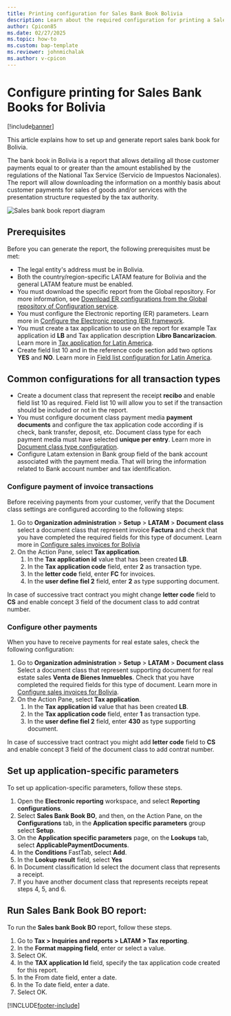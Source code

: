 ```yaml
---
title: Printing configuration for Sales Bank Book Bolivia
description: Learn about the required configuration for printing a Sales Bank Book report for Bolivia. 
author: Cpicon85
ms.date: 02/27/2025
ms.topic: how-to
ms.custom: bap-template
ms.reviewer: johnmichalak
ms.author: v-cpicon
---
```


# Configure printing for Sales Bank Books for Bolivia

[!include[banner](../../includes/banner.md)]

This article explains how to set up and generate report sales bank book for Bolivia.

The bank book in Bolivia is a report that allows detailing all those customer payments equal to or greater than the amount established by the regulations of the National Tax Service (Servicio de Impuestos Nacionales). The report will allow downloading the information on a monthly basis about customer payments for sales of goods and/or services with the presentation structure requested by the tax authority.


![Sales bank book report diagram](https://github.com/MicrosoftDocs/Dynamics-365-Operations/blob/ltm-sales-bank-book-report-Bo-cpicon85/articles/finance/localizations/media/LTM-Sales-bank-book.BO.png)

## Prerequisites

Before you can generate the report, the following prerequisites must be met:

- The legal entity's address must be in Bolivia.
- Both the country/region-specific LATAM feature for Bolivia and the general LATAM feature must be enabled.
- You must download the specific report from the Global repository. For more information, see [Download ER configurations from the Global repository of Configuration service](er-download-configurations-global-repo.md). 
- You must configure the Electronic reporting (ER) parameters. Learn more in [Configure the Electronic reporting (ER) framework](../fin-ops-core/dev-itpro/analytics/electronic-reporting-er-configure-parameters.md).
- You must create a tax application to use on the report for example Tax application id **LB** and Tax application description **Libro Bancarizacion**. Learn more in [Tax application for Latin America](ltm-core-tax-application.md).
- Create field list 10 and in the reference code section add two options  **YES** and **NO**. Learn more in [Field list configuration for Latin America](ltm-core-field-master-lists.md).

## Common configurations for all transaction types

-	Create a document class that represent the receipt **recibo** and enable field list 10 as required. Field list 10 will allow you to set if the transaction should be included or not in the report.
-	You must configure document class payment media **payment documents** and configure the tax application code according if is check, bank transfer, deposit, etc. Document class type for each payment media must have selected **unique per entry**. Learn more in [Document class type configuration](ltm-core-document-class-type.md).
- Configure Latam extension in Bank group field of the bank account associated with the payment media. That will bring the information related to Bank account number and tax identification.
  
### Configure payment of invoice transactions

Before receiving payments from your customer, verify that the Document class settings are configured according to the following steps: 

1. Go to **Organization administration** > **Setup** > **LATAM** > **Document class** select a document class that represent invoice **Factura** and check that you have completed the required fields for this type of document. Learn more in [Configure sales invoices for Bolivia](ltm-Configure-invoices-Bolivia.md)
1. On the Action Pane, select **Tax application**.
   1. In the **Tax application id** value that has been created **LB**.
   1. In the **Tax application code** field, enter **2** as transaction type.
   1. In the **letter code** field, enter **FC** for invoices.
   1. In the **user define fiel 2** field, enter **2** as type supporting document.

In case of successive tract contract you might change  **letter code** field to **CS** and enable concept 3 field of the document class to add contrat number.

### Configure other payments  

When you have to receive payments for real estate sales, check the following configuration:

1. Go to **Organization administration** > **Setup** > **LATAM** > **Document class** Select a document class that represent supporting document for real estate sales **Venta de Bienes Inmuebles**. Check that you have completed the required fields for this type of document. Learn more in [Configure sales invoices for Bolivia](ltm-Configure-invoices-Bolivia.md).
1. On the Action Pane, select **Tax application**.
   1. In the **Tax application id** value that has been created **LB**.
   1. In the **Tax application code** field, enter **1** as transaction type.
   1. In the **user define fiel 2** field, enter **430** as type supporting document.    

In case of successive tract contract you might add **letter code** field to **CS** and enable concept 3 field of the document class to add contrat number.

## Set up application-specific parameters

To set up application-specific parameters, follow these steps.

1. Open the **Electronic reporting** workspace, and select **Reporting configurations**.
1. Select **Sales Bank Book BO**, and then, on the Action Pane, on the **Configurations** tab, in the **Application specific parameters** group select **Setup**.
1. On the **Application specific parameters** page, on the **Lookups** tab, select **ApplicablePaymentDocuments**.
1. In the **Conditions** FastTab, select **Add**.
1. In the **Lookup result** field, select **Yes**
1. In Document classification Id select the document class that represents a receipt. 
1. If you have another document class that represents receipts repeat steps 4, 5, and 6.  

## Run Sales Bank Book BO report:

To run the **Sales bank Book BO** report, follow these steps.

1. Go to **Tax > Inquiries and reports > LATAM > Tax reporting**.
1. In the **Format mapping field**, enter or select a value.
1. Select OK.
1. In the **TAX application Id** field, specify the tax application code created for this report.
1. In the From date field, enter a date.
1. In the To date field, enter a date.
1. Select OK.

[!INCLUDE[footer-include](../../../includes/footer-banner.md)]
